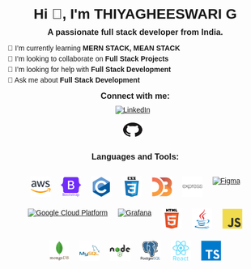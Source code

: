 <!DOCTYPE html>
<html lang="en">
<head>
  <meta name="google-site-verification" content="profile.html"/>
  <title>Thiyagheeswari G</title>
  <meta charset="utf-8" />
  <style>
    body {
      text-align: center;
      font-family: Arial, sans-serif; 
    }
    h1, h3 {
      margin: 10px 0;
    }
    ul {
      text-align: left; 
      list-style-type: none; 
      padding-left: 0;
    }
    ul li {
      margin-bottom: 5px; 
    }
    .social-icons {
      margin-top: 10px; 
    }
    .social-icons a {
      margin-right: 10px; 
    }
    .languages-tools {
      display: flex; 
      justify-content: center; 
      flex-wrap: wrap; 
      margin-top: 20px; 
    }
    .languages-tools a {
      margin: 10px; 
    }
  </style>
</head>
<body>
  <h1>Hi 👋, I'm THIYAGHEESWARI G</h1>
  <h3>A passionate full stack developer from India.</h3>

  <ul>
    <li>🌱 I’m currently learning <strong>MERN STACK, MEAN STACK</strong></li>
    <li>👯 I’m looking to collaborate on <strong>Full Stack Projects</strong></li>
    <li>🤝 I’m looking for help with <strong>Full Stack Development</strong></li>
    <li>💬 Ask me about <strong>Full Stack Development</strong></li>
  </ul>

  <h3>Connect with me:</h3>
  <div class="social-icons">
    <a href="https://linkedin.com/in/thiyagheeswari-g-8a737b296/" target="_blank">
      <img src="https://raw.githubusercontent.com/rahuldkjain/github-profile-readme-generator/master/src/images/icons/Social/linked-in-alt.svg" alt="LinkedIn" height="30" width="40" />
    </a>
    <br><br>
    <a href="https://github.com/thiyagheeswari-g" target="_blank" rel="noreferrer">
      <img src="https://raw.githubusercontent.com/devicons/devicon/master/icons/github/github-original.svg" alt="GitHub" height="30" width="40" />
    </a>
    <br><br>
  </div>

  <h3>Languages and Tools:</h3>
  <div class="languages-tools">
    <a href="https://aws.amazon.com" target="_blank" rel="noreferrer">
      <img src="https://raw.githubusercontent.com/devicons/devicon/master/icons/amazonwebservices/amazonwebservices-original-wordmark.svg" alt="AWS" width="40" height="40"/>
    </a>
    <br><br>
    <a href="https://getbootstrap.com" target="_blank" rel="noreferrer">
      <img src="https://raw.githubusercontent.com/devicons/devicon/master/icons/bootstrap/bootstrap-plain-wordmark.svg" alt="Bootstrap" width="40" height="40"/>
    </a>
    <br><br>
    <a href="https://www.cprogramming.com/" target="_blank" rel="noreferrer">
      <img src="https://raw.githubusercontent.com/devicons/devicon/master/icons/c/c-original.svg" alt="C" width="40" height="40"/>
    </a>
    <br><br>
    <a href="https://www.w3schools.com/css/" target="_blank" rel="noreferrer">
      <img src="https://raw.githubusercontent.com/devicons/devicon/master/icons/css3/css3-original-wordmark.svg" alt="CSS3" width="40" height="40"/>
    </a>
    <br><br>
    <a href="https://d3js.org/" target="_blank" rel="noreferrer">
      <img src="https://raw.githubusercontent.com/devicons/devicon/master/icons/d3js/d3js-original.svg" alt="D3.js" width="40" height="40"/>
    </a>
    <br><br>
    <a href="https://expressjs.com" target="_blank" rel="noreferrer">
      <img src="https://raw.githubusercontent.com/devicons/devicon/master/icons/express/express-original-wordmark.svg" alt="Express.js" width="40" height="40"/>
    </a>
    <br><br>
    <a href="https://www.figma.com/" target="_blank" rel="noreferrer">
      <img src="https://www.vectorlogo.zone/logos/figma/figma-icon.svg" alt="Figma" width="40" height="40"/>
    </a>
    <br><br>
    <a href="https://cloud.google.com" target="_blank" rel="noreferrer">
      <img src="https://www.vectorlogo.zone/logos/google_cloud/google_cloud-icon.svg" alt="Google Cloud Platform" width="40" height="40"/>
    </a>
    <br><br>
    <a href="https://grafana.com" target="_blank" rel="noreferrer">
      <img src="https://www.vectorlogo.zone/logos/grafana/grafana-icon.svg" alt="Grafana" width="40" height="40"/>
    </a>
    <br><br>
    <a href="https://www.w3.org/html/" target="_blank" rel="noreferrer">
      <img src="https://raw.githubusercontent.com/devicons/devicon/master/icons/html5/html5-original-wordmark.svg" alt="HTML5" width="40" height="40"/>
    </a>
    <br><br>
    <a href="https://www.java.com" target="_blank" rel="noreferrer">
      <img src="https://raw.githubusercontent.com/devicons/devicon/master/icons/java/java-original.svg" alt="Java" width="40" height="40"/>
    </a>
    <br><br>
    <a href="https://developer.mozilla.org/en-US/docs/Web/JavaScript" target="_blank" rel="noreferrer">
      <img src="https://raw.githubusercontent.com/devicons/devicon/master/icons/javascript/javascript-original.svg" alt="JavaScript" width="40" height="40"/>
    </a>
    <br><br>
    <a href="https://www.mongodb.com/" target="_blank" rel="noreferrer">
      <img src="https://raw.githubusercontent.com/devicons/devicon/master/icons/mongodb/mongodb-original-wordmark.svg" alt="MongoDB" width="40" height="40"/>
    </a>
    <br><br>
    <a href="https://www.mysql.com/" target="_blank" rel="noreferrer">
      <img src="https://raw.githubusercontent.com/devicons/devicon/master/icons/mysql/mysql-original-wordmark.svg" alt="MySQL" width="40" height="40"/>
    </a>
    <br><br>
    <a href="https://nodejs.org" target="_blank" rel="noreferrer">
      <img src="https://raw.githubusercontent.com/devicons/devicon/master/icons/nodejs/nodejs-original-wordmark.svg" alt="Node.js" width="40" height="40"/>
    </a>
    <br><br>
    <a href="https://www.postgresql.org" target="_blank" rel="noreferrer">
      <img src="https://raw.githubusercontent.com/devicons/devicon/master/icons/postgresql/postgresql-original-wordmark.svg" alt="PostgreSQL" width="40" height="40"/>
    </a>
    <br><br>
    <a href="https://reactjs.org/" target="_blank" rel="noreferrer">
      <img src="https://raw.githubusercontent.com/devicons/devicon/master/icons/react/react-original-wordmark.svg" alt="React" width="40" height="40"/>
    </a>
    <br><br>
    <a href="https://www.typescriptlang.org/" target="_blank" rel="noreferrer">
      <img src="https://raw.githubusercontent.com/devicons/devicon/master/icons/typescript/typescript-original.svg" alt="TypeScript" width="40" height="40"/>
    </a>
  </div>
</body>
</html>
